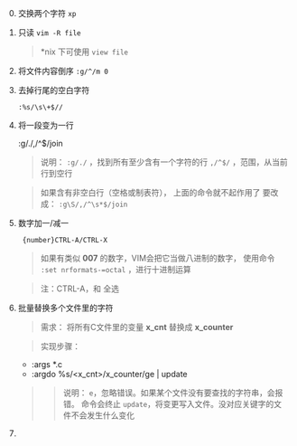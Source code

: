 ﻿0. 交换两个字符
	`xp`

0. 只读
	`vim -R file`

	> *nix 下可使用 `view file`

0. 将文件内容倒序
	`:g/^/m 0`

0. 去掉行尾的空白字符

	`:%s/\s\+$//`

0. 将一段变为一行

	:g/./,/^$/join

	> 说明：
	`:g/./` ，找到所有至少含有一个字符的行
	`,/^$/` ，范围，从当前行到空行
 
	> 如果含有非空白行（空格或制表符），
	上面的命令就不起作用了
	要改成：
	`:g\S/,/^\s*$/join`

0. 数字加一/减一
	
		{number}CTRL-A/CTRL-X

	> 如果有类似 **007** 的数字，VIM会把它当做八进制的数字，
	使用命令 `:set nrformats-=octal` ，进行十进制运算

	> 注：CTRL-A，和 全选

0. 批量替换多个文件里的字符

	> 需求：
	将所有C文件里的变量 **x_cnt** 替换成 **x_counter**

	> 实现步骤：
	+ :args *.c
	+ :argdo %s/\<x_cnt\>/x_counter/ge | update

	>> 说明：
	`e`，忽略错误。如果某个文件没有要查找的字符串，会报错。
		命令会终止
	`update`，将变更写入文件。没对应关键字的文件不会发生什么变化

0. 



